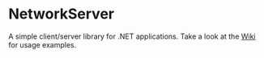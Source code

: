 # NetworkServer

A simple client/server library for .NET applications. Take a look at the [Wiki](https://github.com/zarat/NetworkServer/wiki) for usage examples.
